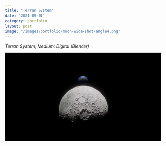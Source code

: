 ```yaml
---
title: "Terran System"
date: "2021-09-01"
category: portfolio
layout: post
image: "/images/portfolio/moon-wide-shot-angle4.png"
---
```

*Terran System, Medium: Digital (Blender)*

<p align="center">
<span class="image fit"><img src='/images/portfolio/moon-wide-shot-angle4.png' alt="Moon"/></span>
</p>
